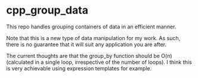 # cpp_group_data
This repo handles grouping containers of data in an efficient manner. 

Note that this is a new type of data manipulation for my work. 
As such, there is no guarantee that it will suit any application you are after. 

The current thoughts are that the group_by function should be O(n) (calculated in a single loop, irrespective of the number of loops). 
I think this is very achievable using expression templates for example. 
